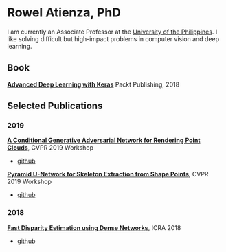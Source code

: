 # Rowel Atienza, PhD
I am currently an Associate Professor at the [University of the Philippines](http://www.eee.upd.edu.ph). I like solving difficult but high-impact problems in computer vision and deep learning.

## Book
**[Advanced Deep Learning with Keras](https://www.amazon.com/Advanced-Deep-Learning-Keras-reinforcement/dp/1788629418/)** Packt Publishing, 2018
## Selected Publications
### 2019
**[A Conditional Generative Adversarial Network for Rendering Point Clouds](http://openaccess.thecvf.com/content_CVPRW_2019/papers/3D-WidDGET/Atienza_A_Conditional_Generative_Adversarial_Network_for_Rendering_Point_Clouds_CVPRW_2019_paper.pdf)**, CVPR 2019 Workshop
  - [github](https://github.com/roatienza/pc2pix)  

**[Pyramid U-Network for Skeleton Extraction from Shape Points](http://openaccess.thecvf.com/content_CVPRW_2019/papers/SkelNetOn/Atienza_Pyramid_U-Network_for_Skeleton_Extraction_From_Shape_Points_CVPRW_2019_paper.pdf)**, CVPR 2019 Workshop
  - [github](https://github.com/roatienza/skelnet)

### 2018
**[Fast Disparity Estimation using Dense Networks](https://arxiv.org/abs/1805.07499)**, ICRA 2018
  - [github](https://github.com/roatienza/densemapnet)
